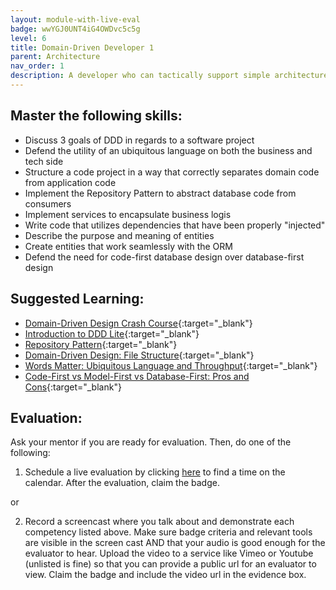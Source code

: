 ```yaml
---
layout: module-with-live-eval
badge: wwYGJ0UNT4iG4OWDvc5c5g
level: 6
title: Domain-Driven Developer 1
parent: Architecture
nav_order: 1
description: A developer who can tactically support simple architecture influenced by Domain-Driven Design.
---
```

## Master the following skills:

- Discuss 3 goals of DDD in regards to a software project
- Defend the utility of an ubiquitous language on both the business and tech side
- Structure a code project in a way that correctly separates domain code from application code
- Implement the Repository Pattern to abstract database code from consumers
- Implement services to encapsulate business logis
- Write code that utilizes dependencies that have been properly "injected"
- Describe the purpose and meaning of entities
- Create entities that work seamlessly with the ORM
- Defend the need for code-first database design over database-first design

## Suggested Learning:

- [Domain-Driven Design Crash Course](https://vaadin.com/learn/tutorials/ddd){:target="\_blank"}
- [Introduction to DDD Lite](https://threedots.tech/post/ddd-lite-in-go-introduction/){:target="\_blank"}
- [Repository Pattern](https://blog.kylegalbraith.com/2018/03/06/getting-familiar-with-the-awesome-repository-pattern/){:target="\_blank"}
- [Domain-Driven Design: File Structure](https://dev.to/stevescruz/domain-driven-design-ddd-file-structure-4pja){:target="\_blank"}
- [Words Matter: Ubiquitous Language and Throughput](https://www.youtube.com/watch?v=g4LNezYjLLM){:target="\_blank"}
- [Code-First vs Model-First vs Database-First: Pros and Cons](https://www.ryadel.com/en/code-first-model-first-database-first-vs-comparison-orm-asp-net-core-entity-framework-ef-data/){:target="\_blank"}

## Evaluation:

Ask your mentor if you are ready for evaluation. Then, do one of the following:

1. Schedule a live evaluation by clicking [here](https://api.logro.io/widget/appointment/codex-evals/badge-level-6) to find a time on the calendar. After the evaluation, claim the badge.

or

2. Record a screencast where you talk about and demonstrate each competency listed above. Make sure badge criteria and relevant tools are visible in the screen cast AND that your audio is good enough for the evaluator to hear. Upload the video to a service like Vimeo or Youtube (unlisted is fine) so that you can provide a public url for an evaluator to view. Claim the badge and include the video url in the evidence box.
